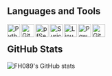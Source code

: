 ## Languages and Tools

<img align="left" title="Python"  width="30px" src="https://cdn.icon-icons.com/icons2/1508/PNG/512/python_104451.png"> 

<img align="left" title="Git" width="30px" src="https://upload.wikimedia.org/wikipedia/commons/thumb/3/3f/Git_icon.svg/1200px-Git_icon.svg.png">

<img align="left" title="pfSense" width="30px" src="https://wpcomputersolutions.com/wp-content/uploads/2018/07/pfsense-logo-e1534531558807.png">

<img align="left" title="Suricata"  width="30px" src="https://idsips.files.wordpress.com/2015/10/suri-400x400.png?w=300">

<img align="left" title="Linux"  width="30px" src="https://isc.tamu.edu/~lewing/linux/sit3-shine.7.gif">

<img align="left" title="PowerShell"  width="30px" src="https://upload.wikimedia.org/wikipedia/commons/2/2f/PowerShell_5.0_icon.png">

<img align="left" title="GitHub"  width="30px" src="https://github.githubassets.com/images/modules/logos_page/GitHub-Mark.png">

<br/>

## GitHub Stats 

![FH089's GitHub stats](https://github-readme-stats.vercel.app/api?username=FH089&show_icons=true&)
